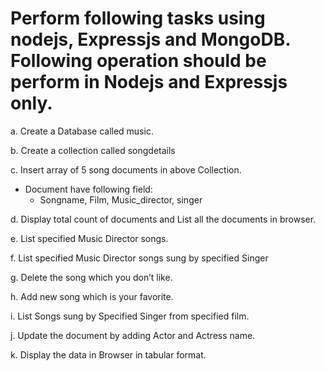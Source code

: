 # Perform following tasks using nodejs, Expressjs and MongoDB. Following operation should be perform in Nodejs and Expressjs only. 

a. Create a Database called music.

b. Create a collection called songdetails

c. Insert array of 5 song documents in above Collection. 
  - Document have following field: 
    - Songname, Film, Music_director, singer

d. Display total count of documents and List all the documents in browser.

e. List specified Music Director songs.

f. List specified Music Director songs sung by specified Singer

g. Delete the song which you don’t like. 

h. Add new song which is your favorite.

i. List Songs sung by Specified Singer from specified film.

j. Update the document by adding Actor and Actress name.

k. Display the data in Browser in tabular format.